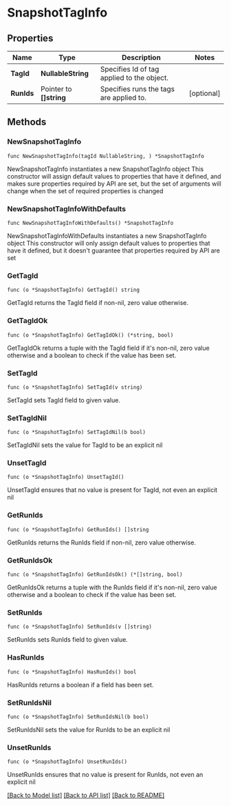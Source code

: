 # SnapshotTagInfo

## Properties

Name | Type | Description | Notes
------------ | ------------- | ------------- | -------------
**TagId** | **NullableString** | Specifies Id of tag applied to the object. | 
**RunIds** | Pointer to **[]string** | Specifies runs the tags are applied to. | [optional] 

## Methods

### NewSnapshotTagInfo

`func NewSnapshotTagInfo(tagId NullableString, ) *SnapshotTagInfo`

NewSnapshotTagInfo instantiates a new SnapshotTagInfo object
This constructor will assign default values to properties that have it defined,
and makes sure properties required by API are set, but the set of arguments
will change when the set of required properties is changed

### NewSnapshotTagInfoWithDefaults

`func NewSnapshotTagInfoWithDefaults() *SnapshotTagInfo`

NewSnapshotTagInfoWithDefaults instantiates a new SnapshotTagInfo object
This constructor will only assign default values to properties that have it defined,
but it doesn't guarantee that properties required by API are set

### GetTagId

`func (o *SnapshotTagInfo) GetTagId() string`

GetTagId returns the TagId field if non-nil, zero value otherwise.

### GetTagIdOk

`func (o *SnapshotTagInfo) GetTagIdOk() (*string, bool)`

GetTagIdOk returns a tuple with the TagId field if it's non-nil, zero value otherwise
and a boolean to check if the value has been set.

### SetTagId

`func (o *SnapshotTagInfo) SetTagId(v string)`

SetTagId sets TagId field to given value.


### SetTagIdNil

`func (o *SnapshotTagInfo) SetTagIdNil(b bool)`

 SetTagIdNil sets the value for TagId to be an explicit nil

### UnsetTagId
`func (o *SnapshotTagInfo) UnsetTagId()`

UnsetTagId ensures that no value is present for TagId, not even an explicit nil
### GetRunIds

`func (o *SnapshotTagInfo) GetRunIds() []string`

GetRunIds returns the RunIds field if non-nil, zero value otherwise.

### GetRunIdsOk

`func (o *SnapshotTagInfo) GetRunIdsOk() (*[]string, bool)`

GetRunIdsOk returns a tuple with the RunIds field if it's non-nil, zero value otherwise
and a boolean to check if the value has been set.

### SetRunIds

`func (o *SnapshotTagInfo) SetRunIds(v []string)`

SetRunIds sets RunIds field to given value.

### HasRunIds

`func (o *SnapshotTagInfo) HasRunIds() bool`

HasRunIds returns a boolean if a field has been set.

### SetRunIdsNil

`func (o *SnapshotTagInfo) SetRunIdsNil(b bool)`

 SetRunIdsNil sets the value for RunIds to be an explicit nil

### UnsetRunIds
`func (o *SnapshotTagInfo) UnsetRunIds()`

UnsetRunIds ensures that no value is present for RunIds, not even an explicit nil

[[Back to Model list]](../README.md#documentation-for-models) [[Back to API list]](../README.md#documentation-for-api-endpoints) [[Back to README]](../README.md)



